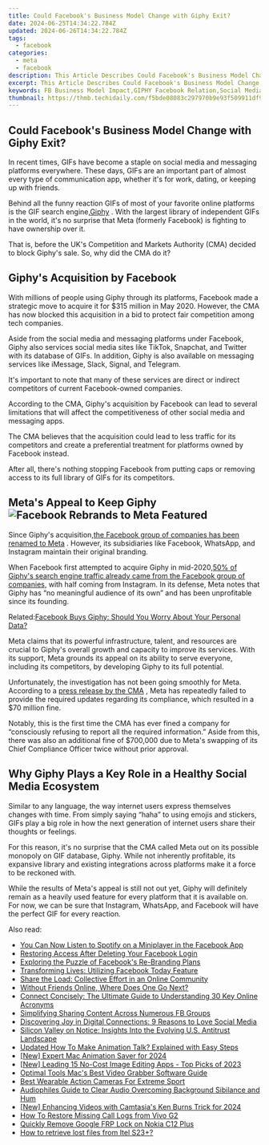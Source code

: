 ```yaml
---
title: Could Facebook's Business Model Change with Giphy Exit?
date: 2024-06-25T14:34:22.784Z
updated: 2024-06-26T14:34:22.784Z
tags:
  - facebook
categories:
  - meta
  - facebook
description: This Article Describes Could Facebook's Business Model Change with Giphy Exit?
excerpt: This Article Describes Could Facebook's Business Model Change with Giphy Exit?
keywords: FB Business Model Impact,GIPHY Facebook Relation,Social Media Shifts,Digital Ad Revenue,Platform Dependency Risks,Brand Exclusivity Effects,Content Ownership Concerns
thumbnail: https://thmb.techidaily.com/f5bde08083c297970b9e93f509911df9c27588c391ed27c568746499c49e24b7.jpg
---
```


## Could Facebook's Business Model Change with Giphy Exit?

 In recent times, GIFs have become a staple on social media and messaging platforms everywhere. These days, GIFs are an important part of almost every type of communication app, whether it's for work, dating, or keeping up with friends.

 Behind all the funny reaction GIFs of most of your favorite online platforms is the GIF search engine,[Giphy](https://giphy.com/) . With the largest library of independent GIFs in the world, it's no surprise that Meta (formerly Facebook) is fighting to have ownership over it.

 That is, before the UK's Competition and Markets Authority (CMA) decided to block Giphy's sale. So, why did the CMA do it?

## Giphy's Acquisition by Facebook

 With millions of people using Giphy through its platforms, Facebook made a strategic move to acquire it for $315 million in May 2020\. However, the CMA has now blocked this acquisition in a bid to protect fair competition among tech companies.

 Aside from the social media and messaging platforms under Facebook, Giphy also services social media sites like TikTok, Snapchat, and Twitter with its database of GIFs. In addition, Giphy is also available on messaging services like iMessage, Slack, Signal, and Telegram.

 It's important to note that many of these services are direct or indirect competitors of current Facebook-owned companies.

 According to the CMA, Giphy's acquisition by Facebook can lead to several limitations that will affect the competitiveness of other social media and messaging apps.

 The CMA believes that the acquisition could lead to less traffic for its competitors and create a preferential treatment for platforms owned by Facebook instead.

 After all, there's nothing stopping Facebook from putting caps or removing access to its full library of GIFs for its competitors.

## Meta's Appeal to Keep Giphy ![Facebook Rebrands to Meta Featured](https://static1.makeuseofimages.com/wordpress/wp-content/uploads/2021/10/Facebook-Rebrands-to-Meta-Featured.jpg)

 Since Giphy's acquisition,[the Facebook group of companies has been renamed to Meta](https://www.makeuseof.com/facebook-announced-meta-its-new-brand/) . However, its subsidiaries like Facebook, WhatsApp, and Instagram maintain their original branding.

 When Facebook first attempted to acquire Giphy in mid-2020,[50% of Giphy's search engine traffic already came from the Facebook group of companies,](https://about.fb.com/news/2020/05/welcome-giphy/) with half coming from Instagram. In its defense, Meta notes that Giphy has “no meaningful audience of its own” and has been unprofitable since its founding.

 Related:[Facebook Buys Giphy: Should You Worry About Your Personal Data?](https://www.makeuseof.com/tag/facebook-giphy-personal-data/)

 Meta claims that its powerful infrastructure, talent, and resources are crucial to Giphy's overall growth and capacity to improve its services. With its support, Meta grounds its appeal on its ability to serve everyone, including its competitors, by developing Giphy to its full potential.

 Unfortunately, the investigation has not been going smoothly for Meta. According to a [press release by the CMA](https://www.gov.uk/government/news/cma-fines-facebook-over-enforcement-order-breach) , Meta has repeatedly failed to provide the required updates regarding its compliance, which resulted in a $70 million fine.

 Notably, this is the first time the CMA has ever fined a company for “consciously refusing to report all the required information.” Aside from this, there was also an additional fine of $700,000 due to Meta's swapping of its Chief Compliance Officer twice without prior approval.

## Why Giphy Plays a Key Role in a Healthy Social Media Ecosystem

 Similar to any language, the way internet users express themselves changes with time. From simply saying “haha” to using emojis and stickers, GIFs play a big role in how the next generation of internet users share their thoughts or feelings.

 For this reason, it's no surprise that the CMA called Meta out on its possible monopoly on GIF database, Giphy. While not inherently profitable, its expansive library and existing integrations across platforms make it a force to be reckoned with.

 While the results of Meta's appeal is still not out yet, Giphy will definitely remain as a heavily used feature for every platform that it is available on. For now, we can be sure that Instagram, WhatsApp, and Facebook will have the perfect GIF for every reaction.


<ins class="adsbygoogle"
     style="display:block"
     data-ad-format="autorelaxed"
     data-ad-client="ca-pub-7571918770474297"
     data-ad-slot="1223367746"></ins>



<ins class="adsbygoogle"
     style="display:block"
     data-ad-client="ca-pub-7571918770474297"
     data-ad-slot="8358498916"
     data-ad-format="auto"
     data-full-width-responsive="true"></ins>

<span class="atpl-alsoreadstyle">Also read:</span>
<div><ul>
<li><a href="https://facebook.techidaily.com/you-can-now-listen-to-spotify-on-a-miniplayer-in-the-facebook-app/"><u>You Can Now Listen to Spotify on a Miniplayer in the Facebook App</u></a></li>
<li><a href="https://facebook.techidaily.com/restoring-access-after-deleting-your-facebook-login/"><u>Restoring Access After Deleting Your Facebook Login</u></a></li>
<li><a href="https://facebook.techidaily.com/exploring-the-puzzle-of-facebooks-re-branding-plans/"><u>Exploring the Puzzle of Facebook's Re-Branding Plans</u></a></li>
<li><a href="https://facebook.techidaily.com/transforming-lives-utilizing-facebook-today-feature/"><u>Transforming Lives: Utilizing Facebook Today Feature</u></a></li>
<li><a href="https://facebook.techidaily.com/share-the-load-collective-effort-in-an-online-community/"><u>Share the Load: Collective Effort in an Online Community</u></a></li>
<li><a href="https://facebook.techidaily.com/without-friends-online-where-does-one-go-next/"><u>Without Friends Online, Where Does One Go Next?</u></a></li>
<li><a href="https://facebook.techidaily.com/connect-concisely-the-ultimate-guide-to-understanding-30-key-online-acronyms/"><u>Connect Concisely: The Ultimate Guide to Understanding 30 Key Online Acronyms</u></a></li>
<li><a href="https://facebook.techidaily.com/simplifying-sharing-content-across-numerous-fb-groups/"><u>Simplifying Sharing Content Across Numerous FB Groups</u></a></li>
<li><a href="https://facebook.techidaily.com/discovering-joy-in-digital-connections-9-reasons-to-love-social-media/"><u>Discovering Joy in Digital Connections: 9 Reasons to Love Social Media</u></a></li>
<li><a href="https://facebook.techidaily.com/silicon-valley-on-notice-insights-into-the-evolving-us-antitrust-landscape/"><u>Silicon Valley on Notice: Insights Into the Evolving U.S. Antitrust Landscape</u></a></li>
<li><a href="https://ai-voice-clone.techidaily.com/updated-how-to-make-animation-talk-explained-with-easy-steps/"><u>Updated How To Make Animation Talk? Explained with Easy Steps</u></a></li>
<li><a href="https://on-screen-recording.techidaily.com/new-expert-mac-animation-saver-for-2024/"><u>[New] Expert Mac Animation Saver for 2024</u></a></li>
<li><a href="https://extra-skills.techidaily.com/new-leading-15-no-cost-image-editing-apps-top-picks-of-2023/"><u>[New] Leading 15 No-Cost Image Editing Apps - Top Picks of 2023</u></a></li>
<li><a href="https://video-capture.techidaily.com/optimal-tools-macs-best-video-grabber-software-guide/"><u>Optimal Tools  Mac's Best Video Grabber Software Guide</u></a></li>
<li><a href="https://extra-tips.techidaily.com/best-wearable-action-cameras-for-extreme-sport/"><u>Best Wearable Action Cameras For Extreme Sport</u></a></li>
<li><a href="https://audio-editing.techidaily.com/audiophiles-guide-to-clear-audio-overcoming-background-sibilance-and-hum/"><u>Audiophiles Guide to Clear Audio Overcoming Background Sibilance and Hum</u></a></li>
<li><a href="https://video-screen-grab.techidaily.com/new-enhancing-videos-with-camtasias-ken-burns-trick-for-2024/"><u>[New] Enhancing Videos with Camtasia's Ken Burns Trick for 2024</u></a></li>
<li><a href="https://blog-min.techidaily.com/how-to-restore-missing-call-logs-from-vivo-g2-by-fonelab-android-recover-call-logs/"><u>How To  Restore Missing Call Logs from Vivo G2</u></a></li>
<li><a href="https://review-topics.techidaily.com/quickly-remove-google-frp-lock-on-nokia-c12-plus-by-drfone-android-unlock-remove-google-frp/"><u>Quickly Remove Google FRP Lock on Nokia C12 Plus</u></a></li>
<li><a href="https://blog-min.techidaily.com/how-to-retrieve-lost-files-from-itel-s23plus-by-fonelab-android-recover-data/"><u>How to retrieve lost files from Itel S23+?</u></a></li>
</ul></div>
